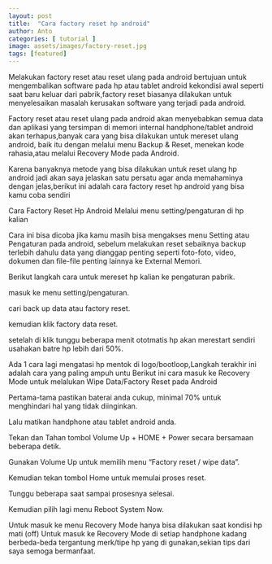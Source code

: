 ```yaml
---
layout: post
title:  "Cara factory reset hp android"
author: Anto
categories: [ tutorial ]
image: assets/images/factory-reset.jpg
tags: [featured]
---
```

Melakukan factory reset atau reset ulang pada android bertujuan untuk mengembalikan software pada hp atau tablet android kekondisi awal seperti saat baru keluar dari pabrik,factory reset biasanya dilakukan untuk menyelesaikan masalah kerusakan software yang terjadi pada android.

Factory reset atau reset ulang pada android akan menyebabkan semua data dan aplikasi yang tersimpan di memori internal handphone/tablet android akan terhapus,banyak cara yang bisa dilakukan untuk mereset ulang android, baik itu dengan melalui menu Backup & Reset, menekan kode rahasia,atau melalui Recovery Mode pada Android.

Karena banyaknya metode yang bisa dilakukan untuk reset ulang hp android jadi akan saya jelaskan satu persatu agar anda memahaminya dengan jelas,berikut ini adalah cara factory reset hp android yang bisa kamu coba sendiri

Cara Factory Reset Hp Android
Melalui menu setting/pengaturan di hp kalian

Cara ini bisa dicoba jika kamu masih bisa mengakses menu Setting atau Pengaturan pada android, sebelum melakukan reset sebaiknya backup terlebih dahulu data yang dianggap penting seperti foto-foto, video, dokumen dan file-file penting lainnya ke External Memori.

Berikut langkah cara untuk mereset hp kalian ke pengaturan pabrik.

masuk ke menu setting/pengaturan.

cari back up data atau factory reset.

kemudian klik factory data reset.

setelah di klik tunggu beberapa menit ototmatis hp akan merestart sendiri usahakan batre hp lebih dari 50%.

Ada 1 cara lagi mengatasi hp mentok di logo/bootloop,Langkah terakhir ini adalah cara yang paling ampuh untu Berikut ini cara masuk ke Recovery Mode untuk melalukan Wipe Data/Factory Reset pada Android

Pertama-tama pastikan baterai anda cukup, minimal 70% untuk menghindari hal yang tidak diinginkan.

Lalu matikan handphone atau tablet android anda.

Tekan dan Tahan tombol Volume Up + HOME + Power secara bersamaan beberapa detik.

Gunakan Volume Up untuk memilih menu “Factory reset / wipe data”.

Kemudian tekan tombol Home untuk memulai proses reset.

Tunggu beberapa saat sampai prosesnya selesai.

Kemudian pilih lagi menu Reboot System Now.

Untuk masuk ke menu Recovery Mode hanya bisa dilakukan saat kondisi hp mati (off)
Untuk masuk ke Recovery Mode di setiap handphone kadang berbeda-beda tergantung merk/tipe hp yang di gunakan,sekian tips dari saya semoga bermanfaat.
